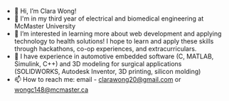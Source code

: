 - 👋 Hi, I’m Clara Wong!
- 🏫 I'm in my third year of electrical and biomedical engineering at McMaster University
- 👀 I’m interested in learning more about web development and applying technology to health solutions! I hope to learn and apply these skills through hackathons, co-op experiences, and extracurriculars.
- 💼 I have experience in automotive embedded software (C, MATLAB, Simulink, C++) and 3D modeling for surgical applications (SOLIDWORKS, Autodesk Inventor, 3D printing, silicon molding)
- 📫 How to reach me: email - clarawong20@gmail.com or wongc148@mcmaster.ca

<!---
clarawong20/clarawong20 is a ✨ special ✨ repository because its `README.md` (this file) appears on your GitHub profile.
You can click the Preview link to take a look at your changes.
--->
